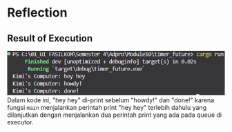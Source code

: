 # Reflection
## Result of Execution<br>
![Result of Execution](img/Result_of_Execution.png)
<br>
Dalam kode ini, "hey hey" di-print sebelum "howdy!" dan "done!" karena fungsi `main` menjalankan perintah print "hey hey" terlebih dahulu yang dilanjutkan dengan menjalankan dua perintah print yang ada pada queue di executor.